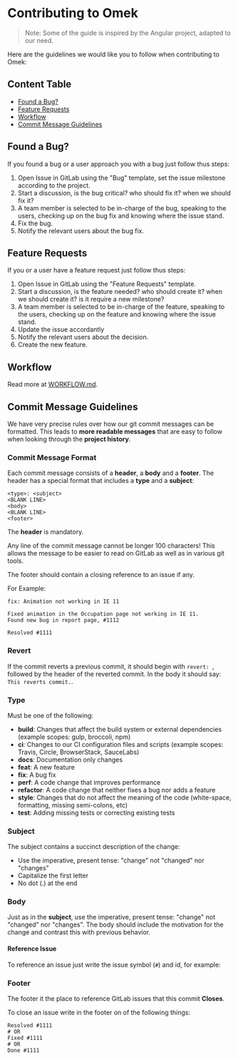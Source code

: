 # Contributing to Omek

> Note: Some of the guide is inspired by the Angular project, adapted to our need.

Here are the guidelines we would like you to follow when contributing to Omek:

## Content Table

* [Found a Bug?](#bug)
* [Feature Requests](#feature)
* [Workflow](#workflow)
* [Commit Message Guidelines](#commit)

## <a name="bug"></a> Found a Bug?
If you found a bug or a user approach you with a bug just follow thus steps:

1. Open Issue in GitLab using the "Bug" template, set the issue milestone according to the project.
1. Start a discussion, is the bug critical? who should fix it? when we should fix it?
1. A team member is selected to be in-charge of the bug, speaking to the users, checking up on the bug fix and knowing where the issue stand.
1. Fix the bug.
1. Notify the relevant users about the bug fix.

## <a name="feature"></a> Feature Requests
If you or a user have a feature request just follow thus steps:

1. Open Issue in GitLab using the "Feature Requests" template.
1. Start a discussion, is the feature needed? who should create it? when we should create it? is it require a new milestone?
1. A team member is selected to be in-charge of the feature, speaking to the users, checking up on the feature and knowing where the issue stand.
1. Update the issue accordantly
1. Notify the relevant users about the decision.
1. Create the new feature.

## Workflow

Read more at [WORKFLOW.md](WORKFLOW.md).

## <a name="commit"></a> Commit Message Guidelines

We have very precise rules over how our git commit messages can be formatted.  This leads to **more
readable messages** that are easy to follow when looking through the **project history**.

### Commit Message Format

Each commit message consists of a **header**, a **body** and a **footer**.  The header has a special
format that includes a **type** and a **subject**:

```
<type>: <subject>
<BLANK LINE>
<body>
<BLANK LINE>
<footer>
```

The **header** is mandatory.

Any line of the commit message cannot be longer 100 characters! This allows the message to be easier
to read on GitLab as well as in various git tools.

The footer should contain a closing reference to an issue if any.

For Example:

```
fix: Animation not working in IE 11

Fixed animation in the Occupation page not working in IE 11.
Found new bug in report page, #1112

Resolved #1111
```

### Revert

If the commit reverts a previous commit, it should begin with `revert: `, followed by the header of the reverted commit. In the body it should say: `This reverts commit.`.

### Type

Must be one of the following:

* **build**: Changes that affect the build system or external dependencies (example scopes: gulp, broccoli, npm)
* **ci**: Changes to our CI configuration files and scripts (example scopes: Travis, Circle, BrowserStack, SauceLabs)
* **docs**: Documentation only changes
* **feat**: A new feature
* **fix**: A bug fix
* **perf**: A code change that improves performance
* **refactor**: A code change that neither fixes a bug nor adds a feature
* **style**: Changes that do not affect the meaning of the code (white-space, formatting, missing semi-colons, etc)
* **test**: Adding missing tests or correcting existing tests

### Subject

The subject contains a succinct description of the change:

* Use the imperative, present tense: "change" not "changed" nor "changes"
* Capitalize the first letter
* No dot (.) at the end

### Body

Just as in the **subject**, use the imperative, present tense: "change" not "changed" nor "changes".
The body should include the motivation for the change and contrast this with previous behavior.

#### Reference Issue

To reference an issue just write the issue symbol (`#`) and id, for example:

### Footer

The footer it the place to reference GitLab issues that this commit **Closes**.

To close an issue write in the footer on of the following things:

```
Resolved #1111
# OR
Fixed #1111
# OR
Done #1111
```